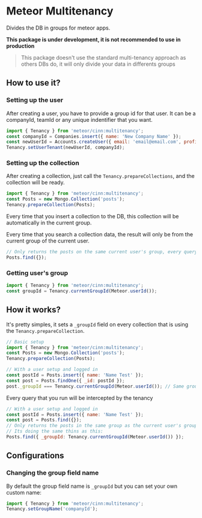 # Meteor Multitenancy
Divides the DB in groups for meteor apps.

**This package is under development, it is not recommended to use in production**

> This package doesn't use the standard multi-tenancy approach as others DBs do, it will only divide your data in differents groups


## How to use it?

### Setting up the user
After creating a user, you have to provide a group id for that user. It can be a companyId, teamId or any unique indentifier that you want.

```js
import { Tenancy } from 'meteor/cinn:multitenancy';
const companyId = Companies.insert({ name: 'New Company Name' });
const newUserId = Accounts.createUser({ email: 'email@email.com', profiel: { name: 'John Doe' } });
Tenancy.setUserTenant(newUserId, companyId);
```

### Setting up the collection
After creating a collection, just call the `Tenancy.prepareCollections`, and the collection will be ready.
```js
import { Tenancy } from 'meteor/cinn:multitenancy';
const Posts = new Mongo.Collection('posts');
Tenancy.prepareCollection(Posts);
```

Every time that you insert a collection to the DB, this collection will be automatically in the current group.

Every time that you search a collection data, the result will only be from the current group of the current user.
```js
// Only returns the posts on the same current user's group, every query will be intercepted
Posts.find({});
```

### Getting user's group
```js
import { Tenancy } from 'meteor/cinn:multitenancy';
const groupId = Tenancy.currentGroupId(Meteor.userId());
```

## How it works?

It's pretty simples, it sets a `_groupId` field on every collection that is using the `Tenancy.prepareCollection`.
```js
// Basic setup
import { Tenancy } from 'meteor/cinn:multitenancy';
const Posts = new Mongo.Collection('posts');
Tenancy.prepareCollection(Posts);

// With a user setup and logged in
const postId = Posts.insert({ name: 'Name Test' });
const post = Posts.findOne({ _id: postId });
post._groupId === Tenancy.currentGroupId(Meteor.userId()); // Same group as the logged user
```

Every query that you run will be intercepted by the tenancy
```js
// With a user setup and logged in
const postId = Posts.insert({ name: 'Name Test' });
const post = Posts.find({}); 
// Only returns the posts in the same group as the current user's group
// Its doing the same thins as this: 
Posts.find({ _groupId: Tenancy.currentGroupId(Meteor.userId()) });
```

## Configurations

### Changing the group field name

By default the group field name is `_groupId` but you can set your own custom name:
```js
import { Tenancy } from 'meteor/cinn:multitenancy';
Tenancy.setGroupName('companyId');
```
